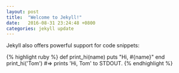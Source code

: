 ```yaml
---
layout: post
title:  "Welcome to Jekyll!"
date:   2016-08-31 23:24:48 +0800
categories: jekyll update
---
```

Jekyll also offers powerful support for code snippets:

{% highlight ruby %}
def print_hi(name)
  puts "Hi, #{name}"
end
print_hi('Tom')
#=> prints 'Hi, Tom' to STDOUT.
{% endhighlight %}